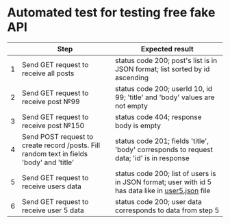 # Automated test for testing free fake API

|   | Step                                                                                     | Expected result                                                                                                                                                                                         |
|---|------------------------------------------------------------------------------------------|---------------------------------------------------------------------------------------------------------------------------------------------------------------------------------------------------------|
| 1 | Send GET request to receive all posts                                                    | status code 200; post's list is in JSON format; list sorted by id ascending                                                                                                                         |
| 2 | Send GET request to receive post №99                                                     | status code 200; userId 10, id 99; 'title' and 'body' values are not empty                                                                                                                          |
| 3 | Send GET request to receive post №150                                                    | status code 404; response body is empty                                                                                                                                                              |
| 4 | Send POST request to create record /posts. Fill random text in fields 'body' and 'title' | status code 201; fields 'title', 'body' corresponds to request data; 'id' is in response                                                                                                            |
| 5 | Send GET request to receive users data                                                   | status code 200; list of users is in JSON format; user with id 5 has data like in [user5.json](https://github.com/kirill-t126/work-with-RestApi/blob/main/RestApiExample/Resources/user5.json) file |
| 6 | Send GET request to receive user 5 data                                                  | status code 200; user data corresponds to data from step 5                                                                                                                                           |
